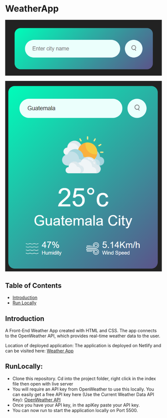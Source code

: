 # WeatherApp

![Home Page](https://raw.githubusercontent.com/RonyDanielReyes/Weather-App/master/images/app.png)

![App running](https://raw.githubusercontent.com/RonyDanielReyes/Weather-App/master/images/app%20open.png)

## Table of Contents
- [Introduction](#Introduction)
- [Run Locally](#RunLocally)

## Introduction
A Front-End Weather App created with HTML and CSS. The app connects to the OpenWeather API, which provides real-time weather data to the user.

Location of deployed application:
The application is deployed on Netlify and can be visited here:
[Weather App](https://ronyreyesweatherapp.netlify.app/)

## RunLocally:
- Clone this repository. Cd into the project folder, right click in the index file then open with live server
- You will require an API key from OpenWeather to use this locally. You can easily get a free API key here (Use the Current Weather Data API Key): [OpenWeather API](https://openweathermap.org/api)
- Once you have your API key, in the apiKey paste your API key.
- You can now run to start the application locally on Port 5500.
